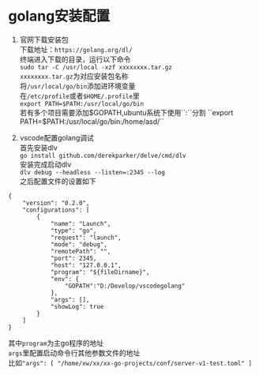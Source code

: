 # golang安装配置  
1. 官网下载安装包  
下载地址：``https://golang.org/dl/``  
终端进入下载的目录，运行以下命令  
``sudo tar -C /usr/local -xzf xxxxxxxx.tar.gz``  
``xxxxxxxx.tar.gz``为对应安装包名称  
将``/usr/local/go/bin``添加进环境变量  
在``/etc/profile``或者``$HOME/.profile``里  
``export PATH=$PATH:/usr/local/go/bin``  
若有多个项目需要添加$GOPATH,ubuntu系统下使用``:``分割  
``export PATH=$PATH:/usr/local/go/bin:/home/asd/``  


2. vscode配置golang调试  
首先安装dlv  
``go install github.com/derekparker/delve/cmd/dlv``  
安装完成启动dlv  
``dlv debug --headless --listen=:2345 --log``  
之后配置文件的设置如下  
```
{
    "version": "0.2.0",
    "configurations": [
        {
            "name": "Launch",
            "type": "go",
            "request": "launch",
            "mode": "debug",
            "remotePath": "",
            "port": 2345,
            "host": "127.0.0.1",
            "program": "${fileDirname}",
            "env": {
                "GOPATH":"D:/Develop/vscodegolang"
            },
            "args": [],
            "showLog": true
        }
    ]
}
```  
其中``program``为主go程序的地址  
``args``里配置启动命令行其他参数文件的地址  
比如``"args": [
                "/home/xw/xx/xx-go-projects/conf/server-v1-test.toml"
            ]``
